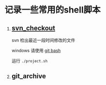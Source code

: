 记录一些常用的shell脚本
=====================================================
1. [svn_checkout](https://github.com/icellus/shell_scripts/tree/master/svn_export)
    ------------
    svn 检出最近一段时间修改的文件
    
    windows 请使用 [git bash](https://gitforwindows.org/)
    
    运行 `./project.sh` 
    
2. git_archive 
    -----------